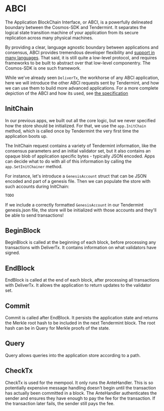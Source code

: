 # ABCI

The Application BlockChain Interface, or ABCI, is a powerfully
delineated boundary between the Cosmos-SDK and Tendermint.
It separates the logical state transition machine of your application from
its secure replication across many physical machines.

By providing a clear, language agnostic boundary between applications and consensus, 
ABCI provides tremendous developer flexibility and [support in many
languages](https://tendermint.com/ecosystem). That said, it is still quite a low-level protocol, and
requires frameworks to be built to abstract over that low-level componentry.
The Cosmos-SDK is one such framework.

While we've already seen `DeliverTx`, the workhorse of any ABCI application,
here we will introduce the other ABCI requests sent by Tendermint, and
how we can use them to build more advanced applications. For a more complete
depiction of the ABCI and how its used, see 
[the
specification](https://github.com/tendermint/abci/blob/master/specification.md)

## InitChain

In our previous apps, we built out all the core logic, but we never specified
how the store should be initialized. For that, we use the `app.InitChain` method,
which is called once by Tendermint the very first time the application boots up.

The InitChain request contains a variety of Tendermint information, like the consensus
parameters and an initial validator set, but it also contains an opaque blob of
application specific bytes - typically JSON encoded. 
Apps can decide what to do with all of this information by calling the 
`app.SetInitChainer` method.

For instance, let's introduce a `GenesisAccount` struct that can be JSON encoded
and part of a genesis file. Then we can populate the store with such accounts
during InitChain:

```go
TODO
```

If we include a correctly formatted `GenesisAccount` in our Tendermint
genesis.json file, the store will be initialized with those accounts and they'll
be able to send transactions!

## BeginBlock

BeginBlock is called at the beginning of each block, before processing any
transactions with DeliverTx.
It contains information on what validators have signed.

## EndBlock

EndBlock is called at the end of each block, after processing all transactions
with DeliverTx.
It allows the application to return updates to the validator set.

## Commit

Commit is called after EndBlock. It persists the application state and returns
the Merkle root hash to be included in the next Tendermint block. The root hash
can be in Query for Merkle proofs of the state.

## Query

Query allows queries into the application store according to a path.

## CheckTx

CheckTx is used for the mempool. It only runs the AnteHandler. This is so
potentially expensive message handling doesn't begin until the transaction has
actually been committed in a block. The AnteHandler authenticates the sender and
ensures they have enough to pay the fee for the transaction. If the transaction
later fails, the sender still pays the fee.
